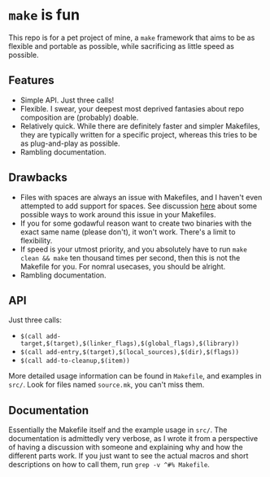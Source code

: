 # `make` is fun
This repo is for a pet project of mine, a `make` framework that aims to be as flexible and portable as possible, while sacrificing as little speed as possible.

## Features
+ Simple API. Just three calls!
+ Flexible. I swear, your deepest most deprived fantasies about repo composition are (probably) doable.
+ Relatively quick. While there are definitely faster and simpler Makefiles, they are typically written for a specific project, whereas this tries to be as plug-and-play as possible.
+ Rambling documentation.

## Drawbacks
+ Files with spaces are always an issue with Makefiles, and I haven't even attempted to add support for spaces. See discussion [here](http://savannah.gnu.org/bugs/?712) about some possible ways to work around this issue in your Makefiles.
+ If you for some godawful reason want to create two binaries with the exact same name (please don't), it won't work. There's a limit to flexibility.
+ If speed is your utmost priority, and you absolutely have to run `make clean && make` ten thousand times per second, then this is not the Makefile for you. For nomral usecases, you should be alright.
+ Rambling documentation.

## API
Just three calls:
+ `$(call add-target,$(target),$(linker_flags),$(global_flags),$(library))`
+ `$(call add-entry,$(target),$(local_sources),$(dir),$(flags))`
+ `$(call add-to-cleanup,$(item))`

More detailed usage information can be found in `Makefile`, and examples in `src/`. Look for files named `source.mk`, you can't miss them.

## Documentation
Essentially the Makefile itself and the example usage in `src/`.
The documentation is admittedly very verbose, as I wrote it from a perspective of having a discussion with someone and explaining why and how the different parts work. If you just want to see the actual macros and short descriptions on how to call them, run `grep -v ^#% Makefile`.
